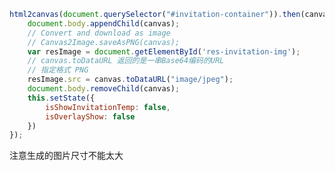 ﻿``` javascript
html2canvas(document.querySelector("#invitation-container")).then(canvas  => {
	document.body.appendChild(canvas);
	// Convert and download as image
	// Canvas2Image.saveAsPNG(canvas);
	var resImage = document.getElementById('res-invitation-img');
	// canvas.toDataURL 返回的是一串Base64编码的URL
	// 指定格式 PNG
	resImage.src = canvas.toDataURL("image/jpeg");
	document.body.removeChild(canvas);
	this.setState({
		isShowInvitationTemp: false,
		isOverlayShow: false
	})
});
```
注意生成的图片尺寸不能太大
